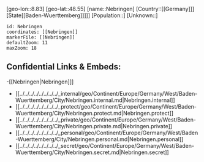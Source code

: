 ﻿---
location: [48.55,8.83]
mapzoom: [7,12] 
mapmarker: city 
type: City
tags:
- geo/City


SpocWebEntityId: 32762
isDeleted: false
confidential: public

---
[geo-lon::8.83]
[geo-lat::48.55]
[name::Nebringen]
[Country::[[Germany]]]
[State[[Baden-Wuerttemberg]]]]]
[Population::]
[Unknown::]


```leaflet
id: Nebringen
coordinates: [[Nebringen]]
markerFile: [[Nebringen]]
defaultZoom: 11 
maxZoom: 18
```


## Confidential Links & Embeds: 
-[[Nebringen|Nebringen]]] 
- [[../../../../../../../../_internal/geo/Continent/Europe/Germany/West/Baden-Wuerttemberg/City/Nebringen.internal.md|Nebringen.internal]] 
- [[../../../../../../../../_protect/geo/Continent/Europe/Germany/West/Baden-Wuerttemberg/City/Nebringen.protect.md|Nebringen.protect]] 
- [[../../../../../../../../_private/geo/Continent/Europe/Germany/West/Baden-Wuerttemberg/City/Nebringen.private.md|Nebringen.private]] 
- [[../../../../../../../../_personal/geo/Continent/Europe/Germany/West/Baden-Wuerttemberg/City/Nebringen.personal.md|Nebringen.personal]] 
- [[../../../../../../../../_secret/geo/Continent/Europe/Germany/West/Baden-Wuerttemberg/City/Nebringen.secret.md|Nebringen.secret]] 
